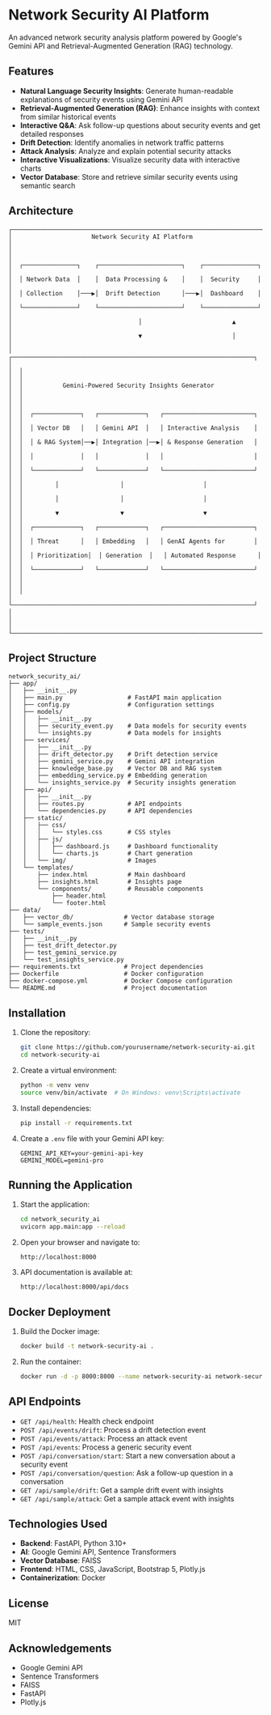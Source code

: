 # Network Security AI Platform

An advanced network security analysis platform powered by Google's Gemini API and Retrieval-Augmented Generation (RAG) technology.

## Features

- **Natural Language Security Insights**: Generate human-readable explanations of security events using Gemini API
- **Retrieval-Augmented Generation (RAG)**: Enhance insights with context from similar historical events
- **Interactive Q&A**: Ask follow-up questions about security events and get detailed responses
- **Drift Detection**: Identify anomalies in network traffic patterns
- **Attack Analysis**: Analyze and explain potential security attacks
- **Interactive Visualizations**: Visualize security data with interactive charts
- **Vector Database**: Store and retrieve similar security events using semantic search

## Architecture

```
┌─────────────────────────────────────────────────────────────────────────┐
│                      Network Security AI Platform                        │
│                                                                         │
│  ┌───────────────┐    ┌───────────────────────┐    ┌───────────────┐    │
│  │ Network Data  │    │  Data Processing &    │    │  Security     │    │
│  │ Collection    │───▶│  Drift Detection      │───▶│  Dashboard    │    │
│  └───────────────┘    └───────────────────────┘    └───────────────┘    │
│                                   │                         ▲            │
│                                   ▼                         │            │
│  ┌───────────────────────────────────────────────────────────────────┐  │
│  │                                                                   │  │
│  │           Gemini-Powered Security Insights Generator              │  │
│  │                                                                   │  │
│  │  ┌─────────────┐   ┌─────────────┐   ┌─────────────────────────┐  │  │
│  │  │ Vector DB   │   │ Gemini API  │   │ Interactive Analysis    │  │  │
│  │  │ & RAG System│──▶│ Integration │──▶│ & Response Generation   │  │  │
│  │  │             │   │             │   │                         │  │  │
│  │  └─────────────┘   └─────────────┘   └─────────────────────────┘  │  │
│  │         │                 │                      │                 │  │
│  │         │                 │                      │                 │  │
│  │         ▼                 ▼                      ▼                 │  │
│  │  ┌─────────────┐   ┌─────────────┐   ┌─────────────────────────┐  │  │
│  │  │ Threat      │   │ Embedding   │   │ GenAI Agents for        │  │  │
│  │  │ Prioritization│  │ Generation  │   │ Automated Response      │  │  │
│  │  └─────────────┘   └─────────────┘   └─────────────────────────┘  │  │
│  │                                                                   │  │
│  └───────────────────────────────────────────────────────────────────┘  │
│                                                                         │
└─────────────────────────────────────────────────────────────────────────┘
```

## Project Structure

```
network_security_ai/
├── app/
│   ├── __init__.py
│   ├── main.py                  # FastAPI main application
│   ├── config.py                # Configuration settings
│   ├── models/
│   │   ├── __init__.py
│   │   ├── security_event.py    # Data models for security events
│   │   └── insights.py          # Data models for insights
│   ├── services/
│   │   ├── __init__.py
│   │   ├── drift_detector.py    # Drift detection service
│   │   ├── gemini_service.py    # Gemini API integration
│   │   ├── knowledge_base.py    # Vector DB and RAG system
│   │   ├── embedding_service.py # Embedding generation
│   │   └── insights_service.py  # Security insights generation
│   ├── api/
│   │   ├── __init__.py
│   │   ├── routes.py            # API endpoints
│   │   └── dependencies.py      # API dependencies
│   ├── static/
│   │   ├── css/
│   │   │   └── styles.css       # CSS styles
│   │   ├── js/
│   │   │   ├── dashboard.js     # Dashboard functionality
│   │   │   └── charts.js        # Chart generation
│   │   └── img/                 # Images
│   └── templates/
│       ├── index.html           # Main dashboard
│       ├── insights.html        # Insights page
│       └── components/          # Reusable components
│           ├── header.html
│           └── footer.html
├── data/
│   ├── vector_db/              # Vector database storage
│   └── sample_events.json      # Sample security events
├── tests/
│   ├── __init__.py
│   ├── test_drift_detector.py
│   ├── test_gemini_service.py
│   └── test_insights_service.py
├── requirements.txt            # Project dependencies
├── Dockerfile                  # Docker configuration
├── docker-compose.yml          # Docker Compose configuration
└── README.md                   # Project documentation
```

## Installation

1. Clone the repository:
   ```bash
   git clone https://github.com/yourusername/network-security-ai.git
   cd network-security-ai
   ```

2. Create a virtual environment:
   ```bash
   python -m venv venv
   source venv/bin/activate  # On Windows: venv\Scripts\activate
   ```

3. Install dependencies:
   ```bash
   pip install -r requirements.txt
   ```

4. Create a `.env` file with your Gemini API key:
   ```
   GEMINI_API_KEY=your-gemini-api-key
   GEMINI_MODEL=gemini-pro
   ```

## Running the Application

1. Start the application:
   ```bash
   cd network_security_ai
   uvicorn app.main:app --reload
   ```

2. Open your browser and navigate to:
   ```
   http://localhost:8000
   ```

3. API documentation is available at:
   ```
   http://localhost:8000/api/docs
   ```

## Docker Deployment

1. Build the Docker image:
   ```bash
   docker build -t network-security-ai .
   ```

2. Run the container:
   ```bash
   docker run -d -p 8000:8000 --name network-security-ai network-security-ai
   ```

## API Endpoints

- `GET /api/health`: Health check endpoint
- `POST /api/events/drift`: Process a drift detection event
- `POST /api/events/attack`: Process an attack event
- `POST /api/events`: Process a generic security event
- `POST /api/conversation/start`: Start a new conversation about a security event
- `POST /api/conversation/question`: Ask a follow-up question in a conversation
- `GET /api/sample/drift`: Get a sample drift event with insights
- `GET /api/sample/attack`: Get a sample attack event with insights

## Technologies Used

- **Backend**: FastAPI, Python 3.10+
- **AI**: Google Gemini API, Sentence Transformers
- **Vector Database**: FAISS
- **Frontend**: HTML, CSS, JavaScript, Bootstrap 5, Plotly.js
- **Containerization**: Docker

## License

MIT

## Acknowledgements

- Google Gemini API
- Sentence Transformers
- FAISS
- FastAPI
- Plotly.js
